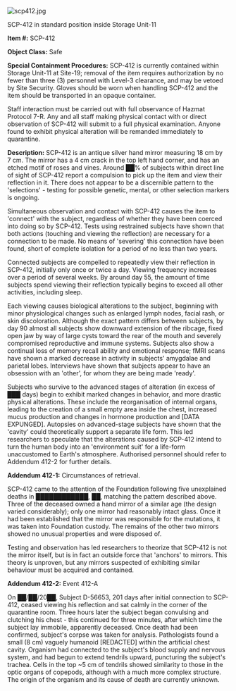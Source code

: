 ![scp412.jpg](http://scp-wiki.wdfiles.com/local--files/scp-412/scp412.jpg)

SCP-412 in standard position inside Storage Unit-11

**Item #:** SCP-412

**Object Class:** Safe

**Special Containment Procedures:** SCP-412 is currently contained within Storage Unit-11 at Site-19; removal of the item requires authorization by no fewer than three (3) personnel with Level-3 clearance, and may be vetoed by Site Security. Gloves should be worn when handling SCP-412 and the item should be transported in an opaque container.

Staff interaction must be carried out with full observance of Hazmat Protocol 7-R. Any and all staff making physical contact with or direct observation of SCP-412 will submit to a full physical examination. Anyone found to exhibit physical alteration will be remanded immediately to quarantine.

**Description:** SCP-412 is an antique silver hand mirror measuring 18 cm by 7 cm. The mirror has a 4 cm crack in the top left hand corner, and has an etched motif of roses and vines. Around ██% of subjects within direct line of sight of SCP-412 report a compulsion to pick up the item and view their reflection in it. There does not appear to be a discernible pattern to the 'selections' - testing for possible genetic, mental, or other selection markers is ongoing.

Simultaneous observation and contact with SCP-412 causes the item to 'connect' with the subject, regardless of whether they have been coerced into doing so by SCP-412. Tests using restrained subjects have shown that both actions (touching and viewing the reflection) are necessary for a connection to be made. No means of 'severing' this connection have been found, short of complete isolation for a period of no less than two years.

Connected subjects are compelled to repeatedly view their reflection in SCP-412, initially only once or twice a day. Viewing frequency increases over a period of several weeks. By around day 55, the amount of time subjects spend viewing their reflection typically begins to exceed all other activities, including sleep.

Each viewing causes biological alterations to the subject, beginning with minor physiological changes such as enlarged lymph nodes, facial rash, or skin discoloration. Although the exact pattern differs between subjects, by day 90 almost all subjects show downward extension of the ribcage, fixed open jaw by way of large cysts toward the rear of the mouth and severely compromised reproductive and immune systems. Subjects also show a continual loss of memory recall ability and emotional response; fMRI scans have shown a marked decrease in activity in subjects' amygdalae and parietal lobes. Interviews have shown that subjects appear to have an obsession with an 'other', for whom they are being made 'ready'.

Subjects who survive to the advanced stages of alteration (in excess of ███ days) begin to exhibit marked changes in behavior, and more drastic physical alterations. These include the reorganisation of internal organs, leading to the creation of a small empty area inside the chest, increased mucus production and changes in hormone production and \[DATA EXPUNGED\]. Autopsies on advanced-stage subjects have shown that the 'cavity' could theoretically support a separate life form. This led researchers to speculate that the alterations caused by SCP-412 intend to turn the human body into an 'environment suit' for a life-form unaccustomed to Earth's atmosphere. Authorised personnel should refer to Addendum 412-2 for further details.

**Addendum 412-1:** Circumstances of retrieval.

SCP-412 came to the attention of the Foundation following five unexplained deaths in ████████████, ██, matching the pattern described above. Three of the deceased owned a hand mirror of a similar age (the design varied considerably); only one mirror had reasonably intact glass. Once it had been established that the mirror was responsible for the mutations, it was taken into Foundation custody. The remains of the other two mirrors showed no unusual properties and were disposed of.

Testing and observation has led researchers to theorize that SCP-412 is not the mirror itself, but is in fact an outside force that 'anchors' to mirrors. This theory is unproven, but any mirrors suspected of exhibiting similar behaviour must be acquired and contained.

**Addendum 412-2:** Event 412-A

On ██/██/20██, Subject D-56653, 201 days after initial connection to SCP-412, ceased viewing his reflection and sat calmly in the corner of the quarantine room. Three hours later the subject began convulsing and clutching his chest - this continued for three minutes, after which time the subject lay immobile, apparently deceased. Once death had been confirmed, subject's corpse was taken for analysis. Pathologists found a small (8 cm) vaguely humanoid \[REDACTED\] within the artificial chest cavity. Organism had connected to the subject's blood supply and nervous system, and had begun to extend tendrils upward, puncturing the subject's trachea. Cells in the top ~5 cm of tendrils showed similarity to those in the optic organs of copepods, although with a much more complex structure. The origin of the organism and its cause of death are currently unknown.